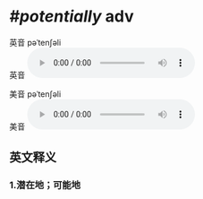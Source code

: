 # ***\#potentially*** adv
英音 pəˈtenʃəli  
英音
<audio src="./media/potentially1_AAC.aac" controls="controls"></audio>

美音 pəˈtenʃəli  
美音
<audio src="./media/potentially1_AAC.aac" controls="controls"></audio>



  

英文释义
---
### 1.**潜在地；可能地**  



